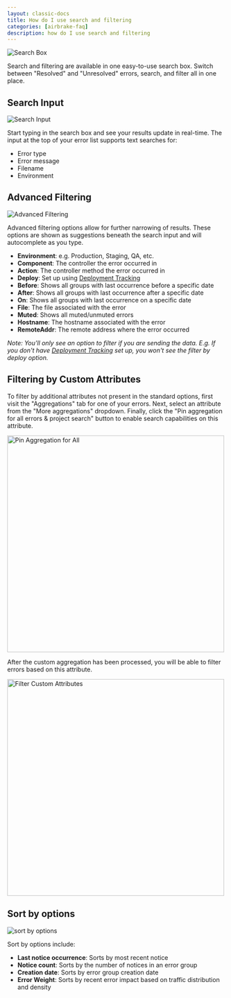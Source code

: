 ```yaml
---
layout: classic-docs
title: How do I use search and filtering
categories: [airbrake-faq]
description: how do I use search and filtering
---
```

![Search Box](/docs/assets/img/docs/airbrake/search_box.png)

Search and filtering are available in one easy-to-use search box. Switch between "Resolved" and "Unresolved" errors, search, and filter all in one place.

## Search Input

![Search Input](/docs/assets/img/docs/airbrake/search_input.png)

Start typing in the search box and see your results update in real-time. The input at the top of your error list supports text searches for:

- Error type
- Error message
- Filename
- Environment

## Advanced Filtering

![Advanced Filtering](/docs/assets/img/docs/airbrake/advanced_filtering.png)

Advanced filtering options allow for further narrowing of results. These options are shown as suggestions beneath the search input and will autocomplete as you type.

- **Environment**: e.g. Production, Staging, QA, etc.
- **Component**: The controller the error occurred in
- **Action**: The controller method the error occurred in
- **Deploy**: Set up using [Deployment Tracking](/docs/deploy-tracking)
- **Before**: Shows all groups with last occurrence before a specific date
- **After**: Shows all groups with last occurrence after a specific date
- **On**: Shows all groups with last occurrence on a specific date
- **File**: The file associated with the error
- **Muted**: Shows all muted/unmuted errors
- **Hostname**: The hostname associated with the error
- **RemoteAddr**: The remote address where the error occurred

*Note: You'll only see an option to filter if you are sending the data. E.g. If you don't have [Deployment Tracking](/docs/deploy-tracking) set up, you won't see the filter by deploy option.*

## Filtering by Custom Attributes

To filter by additional attributes not present in the standard options, first visit the "Aggregations" tab for one of your errors. Next, select an attribute from the "More aggregations" dropdown. Finally, click the "Pin aggregation for all errors & project search" button to enable search capabilities on this attribute.

<img width="500px" src="/docs/assets/img/docs/airbrake/pin_aggregation_for_all.png" alt="Pin Aggregation for All">

After the custom aggregation has been processed, you will be able to filter errors based on this attribute.

<img width="500px" src="/docs/assets/img/docs/airbrake/filter_custom_attribute.png" alt="Filter Custom Attributes">

## Sort by options
![sort by options](/docs/assets/img/docs/airbrake/sort_options.png)

Sort by options include:

- **Last notice occurrence**: Sorts by most recent notice
- **Notice count**: Sorts by the number of notices in an error group
- **Creation date**: Sorts by error group creation date
- **Error Weight**: Sorts by recent error impact based on traffic distribution and density
